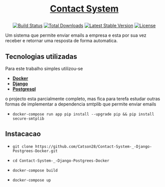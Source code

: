 # <p align="center"><a href="https://www.facebook.com/felicianofranciscocandieiro.catson" target="_blank">Contact System</a></p> 



<p align="center">
<a href="https://www.facebook.com/felicianofranciscocandieiro.catson"><img src="https://travis-ci.org/laravel/framework.svg" alt="Build Status"></a>
<a href="https://www.facebook.com/felicianofranciscocandieiro.catson"><img src="https://img.shields.io/packagist/dt/laravel/framework" alt="Total Downloads"></a>
<a href="https://www.facebook.com/felicianofranciscocandieiro.catson"><img src="https://img.shields.io/packagist/v/laravel/framework" alt="Latest Stable Version"></a>
<a href="https://www.facebook.com/felicianofranciscocandieiro.catson"><img src="https://img.shields.io/packagist/l/laravel/framework" alt="License"></a>
</p>

Um sistema que permite enviar emails a empresa e esta por sua vez receber e retornar uma resposta de forma automatica. 

## Tecnologias utilizadas

Para este trabalho simples utilizou-se

- **[Docker](https://www.docker.com/)**
- **[Django](https://www.djangoproject.com/)**
- **[Postgresql](https://www.postgresql.org/)**

o projecto esta parcialmente completo, mas fica para terefa estudar outras formas de implementar a dependencia smtplib que permite enviar emails

- ``docker-compose run app pip install --upgrade pip && pip install secure-smtplib``

## Instacacao

- ``git clone https://github.com/Catson28/Contact-System-_-Django-Postgrees-Docker.git``

- ``cd Contact-System-_-Django-Postgrees-Docker``
- ``docker-compose build``
- ``docker-compose up``
